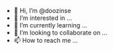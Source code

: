 - 👋 Hi, I’m @doozinse
- 👀 I’m interested in ...
- 🌱 I’m currently learning ...
- 💞️ I’m looking to collaborate on ...
- 📫 How to reach me ...

<!---
doozinse/doozinse is a ✨ special ✨ repository because its `README.md` (this file) appears on your GitHub profile.
You can click the Preview link to take a look at your changes.
--->
